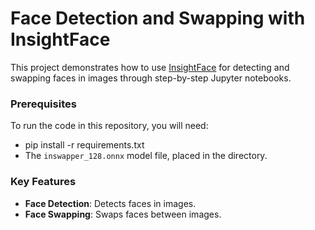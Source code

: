 # Face Detection and Swapping with InsightFace

This project demonstrates how to use [InsightFace](https://pypi.org/project/insightface/) for detecting and swapping faces in images through step-by-step Jupyter notebooks.

### Prerequisites
To run the code in this repository, you will need:
- pip install -r requirements.txt
- The `inswapper_128.onnx` model file, placed in the directory.

### Key Features
- **Face Detection**: Detects faces in images.
- **Face Swapping**: Swaps faces between images.
